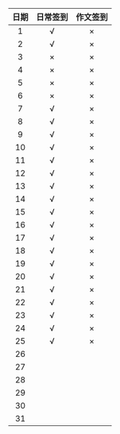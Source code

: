 | 日期 | 日常签到 | 作文签到 |
| :--: | :------: | :------: |
|  1   |    √     |    ×     |
|  2   |    √     |    ×     |
|  3   |    ×     |    ×     |
|  4   |    ×     |    ×     |
|  5   |    ×     |    ×     |
|  6   |    ×     |    ×     |
|  7   |    √     |    ×     |
|  8   |    √     |    ×     |
|  9   |    √     |    ×     |
|  10  |    √     |    ×     |
|  11  |    √     |    ×     |
|  12  |    √     |    ×     |
|  13  |    √     |    ×     |
|  14  |    √     |    ×     |
|  15  |    √     |    ×     |
|  16  |    √     |    ×     |
|  17  |    √     |    ×     |
|  18  |    √     |    ×     |
|  19  |    √     |    ×     |
|  20  |    √     |    ×     |
|  21  |    √     |    ×     |
|  22  |    √     |    ×     |
|  23  |    √     |    ×     |
|  24  |    √     |    ×     |
|  25  |    √     |    ×     |
|  26  |          |          |
|  27  |          |          |
|  28  |          |          |
|  29  |          |          |
|  30  |          |          |
|  31  |          |          |
